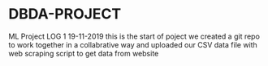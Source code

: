 # DBDA-PROJECT
ML Project 
LOG 1 19-11-2019
this is the start of poject we created a git repo to work together in a collabrative way and uploaded our CSV data file with
web scraping script to get data from website
